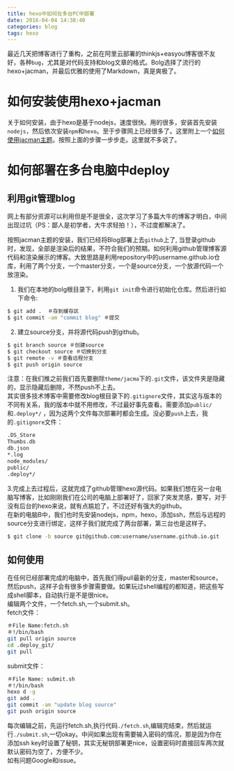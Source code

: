 ```yaml
---
title: hexo中如何在多台PC中部署
date: 2016-04-04 14:38:40
categories: blog
tags: hexo
---
```

最近几天把博客进行了重构，之前在阿里云部署的thinkjs+easyou博客很不友好，各种`bug`，尤其是对代码支持和blog文章的格式。Bolg选择了流行的hexo+jacman，并最后优雅的使用了Markdown，真是爽极了。
# 如何安装使用hexo+jacman #
关于如何安装，由于hexo是基于nodejs，速度很快。用的很多，安装首先安装`nodejs`，然后依次安装`npm`和`hexo`。至于步骤网上已经很多了。这里附上一个[如何使用jacman主题](http://wuchong.me/blog/2014/11/20/how-to-use-jacman/)。按照上面的步骤一步步走。这里就不多说了。

# 如何部署在多台电脑中deploy
## 利用git管理blog
网上有部分资源可以利用但是不是很全，这次学习了多篇大牛的博客才明白，中间出现过坑（PS：鄙人是初学者，大牛求轻拍！），不过度都解决了。  
 
按照jacman主题的安装，我们已经将Blog部署上去`github`上了, 当登录github时，发现，全部是渲染后的结果，不符合我们的预期。如何利用github管理博客源代码和渲染展示的博客。大致思路是利用repository中的username.github.io仓库，利用了两个分支，一个master分支，一个是source分支，一个放源代码一个放渲染。 
1. 我们在本地的bolg根目录下，利用`git init`命令进行初始化仓库。然后进行如下命令:  
```bash
$ git add .  ＃存到缓存区
$ git commit -am "commit blog" ＃提交
```

2. 建立source分支，并将源代码push到github。 
```bash	
$ git branch source ＃创建source     
$ git checkout source ＃切换到分支    
$ git remote -v ＃查看远程分支    
$ git push origin source
```
      
注意：在我们推之前我们首先要删除`theme/jacma`下的`.git`文件，该文件夹是隐藏的，显示隐藏后删除，不然push不上去。  
其实很多技术博客中需要修改blog根目录下的`.gitignore`文件，其实这与版本的不同有关系，我的版本中就不用修改，不过最好事先查看。需要添加`public/`和`.deploy*/` ，因为这两个文件每次部署时都会生成。没必要`push`上去，我的`.gitignore`文件：  
```bash
.DS_Store
Thumbs.db
db.json
*.log
node_modules/
public/
.deploy*/
```

3.完成上去过程后，这就完成了github管理hexo源代码。如果我们想在另一台电脑写博客，比如刚刚我们在公司的电脑上部署好了，回家了突发灵感，要写，对于没有后台的hexo来说，就有点尴尬了，不过还好有强大的github。  
在新的电脑B中，我们也时先安装nodejs，npm，hexo，添加ssh，然后与远程的source分支进行绑定，这样子我们就完成了两台部署，第三台也是这样子。    
```bash
$ git clone -b source git@github.com:username/username.github.io.git
```
## 如何使用
在任何已经部署完成的电脑中，首先我们得pull最新的分支，master和source，然后push，这样子会有很多步骤需要做。如果玩过shell编程的都知道，把这些写成shell脚本，自动执行是不是很nice。  
编辑两个文件，一个fetch.sh,一个submit.sh。   
fetch文件：     
```bash
＃File Name:fetch.sh
＃!/bin/bash
git pull origin source
cd .deploy_git/
git pull
```


submit文件：
```bash     
＃File Name: submit.sh
＃!/bin/bash
hexo d -g
git add .
git commit -am "update blog source"
git push origin source
```     
每次编辑之前，先运行fetch.sh,执行代码`./fetch.sh`,编辑完结束，然后就运行`./submit.sh`,一切okay。中间如果出现有需要输入密码的情况，那是因为你在添加ssh key时设置了秘钥，其实无秘钥部署更nice，设置密码时直接回车两次就默认密码为空了，方便不少。  
如有问题Google和issue。


